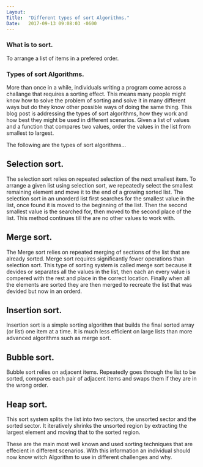 ```yaml
---
Layout:	
Title:	"Different types of sort Algorithms."
Date:	2017-09-13 09:08:03 -0600
---
```


### What is to sort.
To arrange a list of items in a prefered order.

### Types of sort Algorithms.
More than once in a while, individuals writing a program come across a challange that requires a sorting effect.
This means many people might know how to solve the problem of sorting and solve it in many different ways but do they know other possible ways of doing the same thing.
This blog post is addressing the types of sort algorithms, how they work and how best they might be used in different scenarios.
Given a list of values and a function that compares two values, order the values in the list from smallest to largest.

The following are the types of sort algorithms...

## Selection sort.
The selection sort relies on repeated selection of the next smallest item.
To arrange a given list using selection sort, we repeatedly select the smallest remaining element and move it to the end of a growing sorted list.
The selection sort in an unorderd list first searches for the smallest value in the list, once found it is moved to the beginning of the list.
Then the second smallest value is the searched for, then moved to the second place of the list.
This method continues till the are no other values to work with.

## Merge sort.
The Merge sort relies on repeated merging of sections of the list that are already sorted.
Merge sort requires significantly fewer operations than selection sort.
This type of sorting system is called merge sort because it devides or separates all the values in the list, then each an every value is compered with the rest and place in the correct location.
Finally when all the elements are sorted they are then merged to recreate the list that was devided but now in an orderd.

## Insertion sort.
Insertion sort is a simple sorting algorithm that builds the final sorted array (or list) one item at a time. 
It is much less efficient on large lists than more advanced algorithms such as merge sort.

## Bubble sort.
Bubble sort relies on adjacent items.
Repeatedly goes through the list to be sorted, compares each pair of adjacent items and swaps them if they are in the wrong order.

## Heap sort.
This sort system splits the list into two sectors, the unsorted sector and the sorted sector.
It iteratively shrinks the unsorted region by extracting the largest element and moving that to the sorted region.

These are the main most well known and used sorting techniques that are effecient in different scenarios.
With this information an individual should now know witch Algorithm to use in different challenges and why.